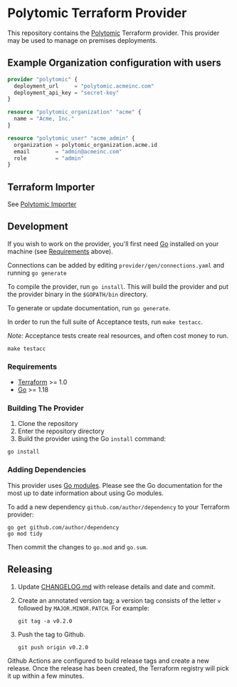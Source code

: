 # Polytomic Terraform Provider

This repository contains the [Polytomic](https://polytomic.com) Terraform
provider. This provider may be used to manage on premises deployments.

## Example Organization configuration with users

```terraform
provider "polytomic" {
  deployment_url     = "polytomic.acmeinc.com"
  deployment_api_key = "secret-key"
}

resource "polytomic_organization" "acme" {
  name = "Acme, Inc."
}

resource "polytomic_user" "acme_admin" {
  organization = polytomic_organization.acme.id
  email        = "admin@acmeinc.com"
  role         = "admin"
}
```

## Terraform Importer
See [Polytomic Importer](./importer/README.md)

## Development

If you wish to work on the provider, you'll first need [Go](http://www.golang.org) installed on your machine (see [Requirements](#requirements) above).

Connections can be added by editing `provider/gen/connections.yaml` and running `go generate`

To compile the provider, run `go install`. This will build the provider and put the provider binary in the `$GOPATH/bin` directory.

To generate or update documentation, run `go generate`.

In order to run the full suite of Acceptance tests, run `make testacc`.

*Note:* Acceptance tests create real resources, and often cost money to run.

```shell
make testacc
```

### Requirements

- [Terraform](https://www.terraform.io/downloads.html) >= 1.0
- [Go](https://golang.org/doc/install) >= 1.18

### Building The Provider

1. Clone the repository
1. Enter the repository directory
1. Build the provider using the Go `install` command:

```shell
go install
```

### Adding Dependencies

This provider uses [Go modules](https://github.com/golang/go/wiki/Modules).
Please see the Go documentation for the most up to date information about using Go modules.

To add a new dependency `github.com/author/dependency` to your Terraform provider:

```shell
go get github.com/author/dependency
go mod tidy
```

Then commit the changes to `go.mod` and `go.sum`.


## Releasing

1. Update [CHANGELOG.md](./CHANGELOG.md) with release details and date and commit.
1. Create an annotated version tag; a version tag consists of the letter `v` followed by `MAJOR.MINOR.PATCH`. For example:

    ```shell
    git tag -a v0.2.0
    ```

1. Push the tag to Github.

    ```shell
    git push origin v0.2.0
    ```

Github Actions are configured to build release tags and create a new release. Once the release has been created, the Terraform registry will pick it up within a few minutes.
